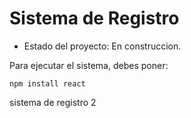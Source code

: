 <h1> Sistema de Registro</h1>

- Estado del proyecto: En construccion. 

Para ejecutar el sistema, debes poner:

```npm install react```

sistema de registro 2
